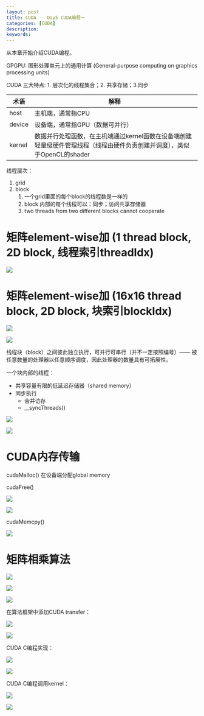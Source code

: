 ```yaml
---
layout: post
title: CUDA -- Day5 CUDA编程一
categories: [CUDA]
description: 
keywords: 
---
```


从本章开始介绍CUDA编程。

GPGPU:   图形处理单元上的通用计算 (General-purpose computing on graphics processing units)

CUDA 三大特点: 1. 层次化的线程集合；2. 共享存储；3.同步

| 术语   | 解释                                                         |
| ------ | ------------------------------------------------------------ |
| host   | 主机端，通常指CPU                                            |
| device | 设备端，通常指GPU（数据可并行）                              |
| kernel | 数据并行处理函数，在主机端通过kernel函数在设备端创建轻量级硬件管理线程（线程由硬件负责创建并调度），类似于OpenCL的shader |

线程层次：

1. grid
2. block
   1. 一个grid里面的每个block的线程数是一样的
   2. block 内部的每个线程可以：同步；访问共享存储器
   3. two threads from two different blocks cannot cooperate

# 矩阵element-wise加 (1 thread block, 2D block, 线程索引threadIdx)

![](/images/CUDA/24.png)

# 矩阵element-wise加 (16x16 thread block, 2D block, 块索引blockIdx)

![](/images/CUDA/25.png)

![](/images/CUDA/26.png)

线程块（block）之间彼此独立执行，可并行可串行（并不一定按照编号）—— 被任意数量的处理器以任意顺序调度，因此处理器的数量具有可拓展性。

一个块内部的线程：

- 共享容量有限的低延迟存储器（shared memory）
- 同步执行
  - 合并访存
  - \_\_syncThreads()

![](/images/CUDA/27.png)

![](/images/CUDA/28.png)

# CUDA内存传输

cudaMalloc() 在设备端分配global memory

cudaFree()

![](/images/CUDA/29.png)

![](/images/CUDA/30.png)

cudaMemcpy()

![](/images/CUDA/31.png)

# 矩阵相乘算法

![](/images/CUDA/32.png)

![](/images/CUDA/33.png)

![](/images/CUDA/34.png)

在算法框架中添加CUDA transfer：

![](/images/CUDA/35.png)

![](/images/CUDA/36.png)

CUDA C编程实现：

![](/images/CUDA/37.png)

![](/images/CUDA/38.png)

CUDA C编程调用kernel：

![](/images/CUDA/39.png)

![](/images/CUDA/40.png)

